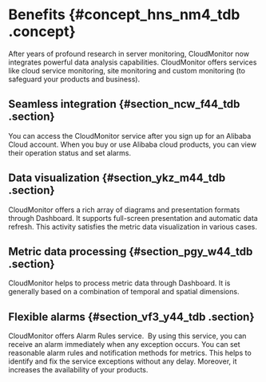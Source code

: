# Benefits {#concept_hns_nm4_tdb .concept}

After years of profound research in server monitoring, CloudMonitor now integrates powerful data analysis capabilities. CloudMonitor offers services like cloud service monitoring, site monitoring and custom monitoring \(to safeguard your products and business\).

## Seamless integration {#section_ncw_f44_tdb .section}

You can access the CloudMonitor service after you sign up for an Alibaba Cloud account. When you buy or use Alibaba cloud products, you can view their operation status and set alarms.

## Data visualization {#section_ykz_m44_tdb .section}

CloudMonitor offers a rich array of diagrams and presentation formats through Dashboard. It supports full-screen presentation and automatic data refresh. This activity satisfies the metric data visualization in various cases.

## Metric data processing {#section_pgy_w44_tdb .section}

CloudMonitor helps to process metric data through Dashboard. It is generally based on a combination of temporal and spatial dimensions.

## Flexible alarms {#section_vf3_y44_tdb .section}

CloudMonitor offers Alarm Rules service.  By using this service, you can receive an alarm immediately when any exception occurs. You can set reasonable alarm rules and notification methods for metrics. This helps to identify and fix the service exceptions without any delay. Moreover, it increases the availability of your products.

